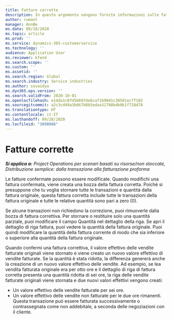 ```yaml
---
title: Fatture corrette
description: In questo argomento vengono fornite informazioni sulle fatture corrette.
author: rumant
manager: AnnBe
ms.date: 09/18/2020
ms.topic: article
ms.prod: ''
ms.service: dynamics-365-customerservice
ms.technology: ''
audience: Application User
ms.reviewer: kfend
ms.search.scope: ''
ms.custom: ''
ms.assetid: ''
ms.search.region: Global
ms.search.industry: Service industries
ms.author: suvaidya
ms.dyn365.ops.version: ''
ms.search.validFrom: 2020-10-01
ms.openlocfilehash: e14da1c07d5b697de6caf1b9041c30581ecff102
ms.sourcegitcommit: a2c3cd49a3b667b8b5edaa31788b4b9b1f728d78
ms.translationtype: HT
ms.contentlocale: it-IT
ms.lasthandoff: 09/28/2020
ms.locfileid: "3898086"
---
```

# <a name="corrected-invoices"></a>Fatture corrette

_**Si applica a:** Project Operations per scenari basati su risorse/non stoccate, Distribuzione semplice: dalla transazione alla fatturazione proforma_

Le fatture confermate possono essere modificate. Quando modifichi una fattura confermata, viene creata una bozza della fattura corretta. Poiché si presuppone che tu voglia stornare tutte le transazioni e quantità dalla fattura originale, questa fattura corretta include tutte le transazioni della fattura originale e tutte le relative quantità sono pari a zero (0).

Se alcune transazioni non richiedono la correzione, puoi rimuoverle dalla bozza di fattura correttiva. Per stornare o restituire solo una quantità parziale, puoi modificare il campo Quantità nel dettaglio della riga. Se apri il dettaglio di riga fattura, puoi vedere la quantità della fattura originale. Puoi quindi modificare la quantità della fattura corrente di modo che sia inferiore o superiore alla quantità della fattura originale.

Quando confermi una fattura correttiva, il valore effettivo delle vendite fatturate originali viene stornato e viene creato un nuovo valore effettivo di vendite fatturate. Se la quantità è stata ridotta, la differenza genererà anche la creazione di un nuovo valore effettivo delle vendite. Ad esempio, se lea vendita fatturata originale era per otto ore e il dettaglio di riga di fattura corretta presenta una quantità ridotta di sei ore, la riga delle vendite fatturate originali viene stornata e due nuovi valori effettivi vengono creati:

- Un valore effettivo delle vendite fatturate per sei ore.
- Un valore effettivo delle vendite non fatturate per le due ore rimanenti. Questa transazione può essere fatturata successivamente o contrassegnata come non addebitale, a seconda delle negoziazioni con il cliente.
